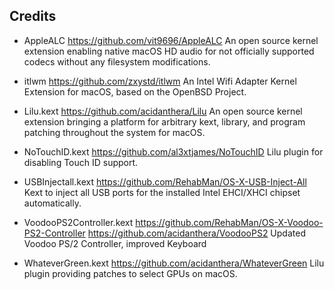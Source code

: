 ## Credits

- AppleALC
  https://github.com/vit9696/AppleALC
  An open source kernel extension enabling native macOS HD audio for not officially supported codecs without any filesystem modifications.
- itlwm
  https://github.com/zxystd/itlwm
  An Intel Wifi Adapter Kernel Extension for macOS, based on the OpenBSD Project.

- Lilu.kext
  https://github.com/acidanthera/Lilu
  An open source kernel extension bringing a platform for arbitrary kext, library, and program patching throughout the system for macOS.
- NoTouchID.kext
  https://github.com/al3xtjames/NoTouchID
  Lilu plugin for disabling Touch ID support.
- USBInjectall.kext
  https://github.com/RehabMan/OS-X-USB-Inject-All
  Kext to inject all USB ports for the installed Intel EHCI/XHCI chipset automatically.
- VoodooPS2Controller.kext
  https://github.com/RehabMan/OS-X-Voodoo-PS2-Controller
  https://github.com/acidanthera/VoodooPS2
  Updated Voodoo PS/2 Controller, improved Keyboard
- WhateverGreen.kext
  https://github.com/acidanthera/WhateverGreen
  Lilu plugin providing patches to select GPUs on macOS.

